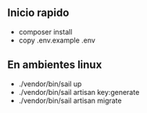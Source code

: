 ## Inicio rapido

- composer install
- copy .env.example .env
## En ambientes linux
- ./vendor/bin/sail up
- ./vendor/bin/sail artisan key:generate
- ./vendor/bin/sail artisan migrate

